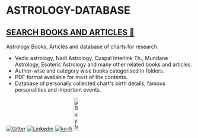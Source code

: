 # ASTROLOGY-DATABASE
## [SEARCH BOOKS AND ARTICLES 🔎](https://github.com/ayushman1024/ASTROLOGY-DATABASE/find/master)

Astrology Books, Articles and database of charts for research.

- Vedic astrology, Nadi Astrology, Cuspal Interlink Th., Mundane Astrology, Esoteric Astrology and many other related books and articles.
- Author-wise and category wise books categorised in folders.
- PDF format available for most of the contents.
- Database of personally collected chart's birth details, famous personalities and important events.

[![Gitter](https://badges.gitter.im/TMS-Community/community.svg)](https://gitter.im/TMS-Community/community?utm_source=badge&utm_medium=badge&utm_campaign=pr-badge) 
[![Linkedin](https://img.icons8.com/fluent/48/000000/linkedin.png)](https://www.linkedin.com/in/ayushman1024/)
[![ko-fi](https://www.ko-fi.com/img/githubbutton_sm.svg)](https://ko-fi.com/W7W01JFRM) <a href="https://www.buymeacoffee.com/ar7HQlZ" target="_blank"><img src="https://cdn.buymeacoffee.com/buttons/default-black.png" alt="Buy Me A Coffee" width=15% height=15%></a>



<img src="https://github-pages-visitor.herokuapp.com/counterimg/github_astrologydb" alt="" width="5"/>
